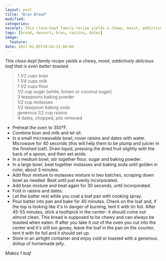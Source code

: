 ```yaml
---
layout: post
title: "Bran Bread"
modified:
categories:
excerpt: This close-kept family recipe yields a chewy, moist, addictively delicious loaf that is even better toasted.
tags: [bread, dessert, bran, raisins, dates]
image:
  feature:
date: 2017-01-05T19:54:21-04:00
---
```


*This close-kept family recipe yields a chewy, moist, addictively delicious loaf that is even better toasted.*

> 1 1/2 cups bran     
> 1 1/4 cups milk     
> 1 1/2 cups flour     
> 1/2 cup sugar (white, brown or coconut sugar)     
> 3 teaspoons baking powder     
> 1/2 cup molasses     
> 1/2 teaspoon baking soda     
> generous 1/2 cup raisins     
> 4 dates, chopped, pits removed     

* Preheat the oven to 350°F.
* Combine bran and milk and let sit.
* In a small microwavable bowl, cover raisins and dates with water. Microwave for 40 seconds (this will help them to be plump and juicier in the finished loaf). Drain liquid, pressing the dried fruit slightly with the back of a spoon, and then set aside.
* In a medium bowl, stir together flour, sugar and baking powder.
* In a large bowl, beat together molasses and baking soda until golden in color, about 3 minutes.
* Add flour mixture to molasses mixture in two batches, scraping down bowl as needed. Beat until just evenly incorporated.
* Add bran mixture and beat again for 30 seconds, until incorporated.
* Fold in raisins and dates.
* Let the batter rest while you coat a loaf pan with cooking spray.
* Pour batter into pan and bake for 40 minutes. Check on the loaf and, if the top is looking like it's in danger of burning, tent it with tin foil. After 45-55 minutes, stick a toothpick in the center- it should come out *almost* clean. This bread is supposed to be chewy and can always be toasted when eaten. If after you take it out of the oven you cut into the center and it's still too gooey, leave the loaf in the pan on the counter, tent it with tin foil and it should set up.
* Store in an airtight container and enjoy cold or toasted with a generous dollop of homemade jelly.

*Makes 1 loaf*
